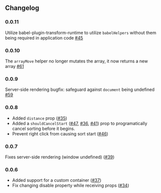 Changelog
------------
### 0.0.11
Utilize babel-plugin-transform-runtime to utilize `babelHelpers` without them being required in application code [#45](https://github.com/clauderic/react-sortable-hoc/issues/45)

### 0.0.10
The `arrayMove` helper no longer mutates the array, it now returns a new array [#61](https://github.com/clauderic/react-sortable-hoc/issues/61)

### 0.0.9
Server-side rendering bugfix: safeguard against `document` being undefined [#59](https://github.com/clauderic/react-sortable-hoc/pull/59)

### 0.0.8
- Added `distance` prop ([#35](https://github.com/clauderic/react-sortable-hoc/issues/35))
- Added a `shouldCancelStart` ([#47](https://github.com/clauderic/react-sortable-hoc/issues/47), [#36](https://github.com/clauderic/react-sortable-hoc/issues/36), [#41](https://github.com/clauderic/react-sortable-hoc/issues/41)) prop to programatically cancel sorting before it begins.
- Prevent right click from causing sort start ([#46](https://github.com/clauderic/react-sortable-hoc/issues/46))

### 0.0.7
Fixes server-side rendering (window undefined) ([#39](https://github.com/clauderic/react-sortable-hoc/issues/39))

### 0.0.6
- Added support for a custom container ([#37](https://github.com/clauderic/react-sortable-hoc/issues/37))
- Fix changing disable property while receiving props ([#34](https://github.com/clauderic/react-sortable-hoc/issues/34))
